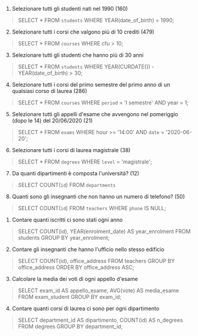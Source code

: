 1. Selezionare tutti gli studenti nati nel 1990 (160)
 > SELECT * FROM `students` WHERE YEAR(date_of_birth) = 1990;
2. Selezionare tutti i corsi che valgono più di 10 crediti (479)
 > SELECT * FROM `courses` WHERE cfu > 10;
3. Selezionare tutti gli studenti che hanno più di 30 anni
 > SELECT * FROM `students` WHERE YEAR(CURDATE()) - YEAR(date_of_birth) > 30;
4. Selezionare tutti i corsi del primo semestre del primo anno di un qualsiasi corso di laurea (286)
 > SELECT * FROM `courses` WHERE `period` = 'I semestre' AND year = 1;
5. Selezionare tutti gli appelli d'esame che avvengono nel pomeriggio (dopo le 14) del 20/06/2020 (21)
 > SELECT * FROM `exams` WHERE hour >= '14:00' AND `date` = '2020-06-20';
6. Selezionare tutti i corsi di laurea magistrale (38)
 > SELECT * FROM `degrees` WHERE `level` = 'magistrale';
7. Da quanti dipartimenti è composta l'università? (12)
 > SELECT COUNT(`id`) FROM `departments`
8. Quanti sono gli insegnanti che non hanno un numero di telefono? (50)
 > SELECT COUNT(`id`) FROM `teachers` WHERE `phone` IS NULL;

<!-- GROUP BY -->
1. Contare quanti iscritti ci sono stati ogni anno
 > SELECT COUNT(id), YEAR(enrolment_date) AS year_enrolment FROM students GROUP BY year_enrolment;
2. Contare gli insegnanti che hanno l'ufficio nello stesso edificio
 > SELECT COUNT(id), office_address FROM teachers GROUP BY office_address ORDER BY office_address ASC;
3. Calcolare la media dei voti di ogni appello d'esame
 > SELECT exam_id AS appello_esame, AVG(vote) AS media_esame FROM exam_student GROUP BY exam_id;
4. Contare quanti corsi di laurea ci sono per ogni dipartimento
 > SELECT department_id AS dipartimento, COUNT(id) AS n_degrees FROM degrees GROUP BY department_id;